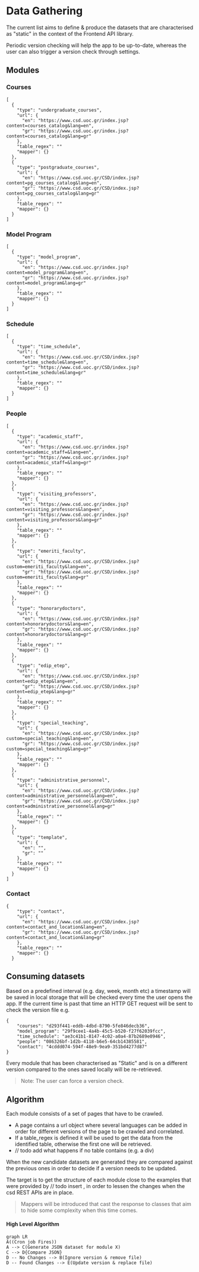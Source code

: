 # Data Gathering
The current list aims to define & produce the datasets that are characterised as "static" in the context of the Frontend API library.

Periodic version checking will help the app to be up-to-date, whereas the user can also trigger a version check through settings.

## Modules

### Courses
	[
	  {
	    "type": "undergraduate_courses",
	    "url": {
	      "en": "https://www.csd.uoc.gr/index.jsp?content=courses_catalog&lang=en",
	      "gr": "https://www.csd.uoc.gr/index.jsp?content=courses_catalog&lang=gr"
	    },
	    "table_regex": ""
	    "mapper": {}
	  },
	  {
	    "type": "postgraduate_courses",
	    "url": {
	      "en": "https://www.csd.uoc.gr/CSD/index.jsp?content=pg_courses_catalog&lang=en",
	      "gr": "https://www.csd.uoc.gr/CSD/index.jsp?content=pg_courses_catalog&lang=gr"
	    },
	    "table_regex": ""
	    "mapper": {}
	  }
	]

### Model Program
	[
	  {
	    "type": "model_program",
	    "url": {
	      "en": "https://www.csd.uoc.gr/index.jsp?content=model_program&lang=en",
	      "gr": "https://www.csd.uoc.gr/index.jsp?content=model_program&lang=gr"
	    },
	    "table_regex": ""
	    "mapper": {}
	  }
	]
### Schedule
	[
	  {
	    "type": "time_schedule",
	    "url": {
	      "en": "https://www.csd.uoc.gr/CSD/index.jsp?content=time_schedule&lang=en",
	      "gr": "https://www.csd.uoc.gr/CSD/index.jsp?content=time_schedule&lang=gr"
	    },
	    "table_regex": ""
	    "mapper": {}
	  }
	]
### People
	[
	  {
	    "type": "academic_staff",
	    "url": {
	      "en": "https://www.csd.uoc.gr/index.jsp?content=academic_staff=&lang=en",
	      "gr": "https://www.csd.uoc.gr/index.jsp?content=academic_staff=&lang=gr"
	    },
	    "table_regex": ""
	    "mapper": {}
	  },
	  {
	    "type": "visiting_professors",
	    "url": {
	      "en": "https://www.csd.uoc.gr/index.jsp?content=visiting_professors&lang=en",
	      "gr": "https://www.csd.uoc.gr/index.jsp?content=visiting_professors&lang=gr"
	    },
	    "table_regex": ""
	    "mapper": {}
	  },
	  {
	    "type": "emeriti_faculty",
	    "url": {
	      "en": "https://www.csd.uoc.gr/CSD/index.jsp?custom=emeriti_faculty&lang=en",
	      "gr": "https://www.csd.uoc.gr/CSD/index.jsp?custom=emeriti_faculty&lang=gr"
	    },
	    "table_regex": ""
	    "mapper": {}
	  },
	  {
	    "type": "honorarydoctors",
	    "url": {
	      "en": "https://www.csd.uoc.gr/CSD/index.jsp?content=honorarydoctors&lang=en",
	      "gr": "https://www.csd.uoc.gr/CSD/index.jsp?content=honorarydoctors&lang=gr"
	    },
	    "table_regex": ""
	    "mapper": {}
	  },
	  {
	    "type": "edip_etep",
	    "url": {
	      "en": "https://www.csd.uoc.gr/CSD/index.jsp?content=edip_etep&lang=en",
	      "gr": "https://www.csd.uoc.gr/CSD/index.jsp?content=edip_etep&lang=gr"
	    },
	    "table_regex": ""
	    "mapper": {}
	  },
	  {
	    "type": "special_teaching",
	    "url": {
	      "en": "https://www.csd.uoc.gr/CSD/index.jsp?custom=special_teaching&lang=en",
	      "gr": "https://www.csd.uoc.gr/CSD/index.jsp?custom=special_teaching&lang=gr"
	    },
	    "table_regex": ""
	    "mapper": {}
	  },
	  {
	    "type": "administrative_personnel",
	    "url": {
	      "en": "https://www.csd.uoc.gr/CSD/index.jsp?content=administrative_personnel&lang=en",
	      "gr": "https://www.csd.uoc.gr/CSD/index.jsp?content=administrative_personnel&lang=gr"
	    },
	    "table_regex": ""
	    "mapper": {}
	  },
	  {
	    "type": "template",
	    "url": {
	      "en": "",
	      "gr": ""
	    },
	    "table_regex": ""
	    "mapper": {}
	  }
	]

### Contact
	{
	    "type": "contact",
	    "url": {
	      "en": "https://www.csd.uoc.gr/CSD/index.jsp?content=contact_and_location&lang=en",
	      "gr": "https://www.csd.uoc.gr/CSD/index.jsp?content=contact_and_location&lang=gr"
	    },
	    "table_regex": ""
	    "mapper": {}
	  }

## Consuming datasets

Based on a predefined interval (e.g. day, week, month etc) a timestamp will be saved in local storage that will be checked every time the user opens the app.
If the current time is past that time an HTTP GET request will be sent to check the version file e.g.
	
	{
		"courses": "d293f441-eddb-4dbd-8790-5fe846decb36",
		"model_program": "29f9cee1-4a4b-45c5-b520-f27f62039fcc",
		"time_schedule": "ae3c41b1-8147-4c02-a0a4-87b2689e0946",
		"people": "086326bf-1d2b-4118-b6e5-64cb14385581",
		"contact": "4cddd074-594f-48e9-9ea9-351bd4277d87"
	} 

Every module that has been characterised as "Static" and is on a different version compared to the ones saved locally will be re-retrieved.

>Note: The user can force a version check.

## Algorithm
Each module consists of a set of pages that have to be crawled.

- A page contains a url object where several languages can be added in order for different versions of the page to be crawled and correlated.
- If a table_regex is defined it will be used to get the data from the identified table, otherwise the first one will be retrieved.
- // todo add what happens if no table contains (e.g. a div)

When the new candidate datasets are generated they are compared against the previous ones in order to decide if a version needs to be updated.

The target is to get the structure of each module close to the examples that were provided by // todo insert , in order to lessen the changes when the csd REST APIs are in place.

>Mappers will be introduced that cast the response to classes that aim to hide some complexity when this time comes.

#### High Level Algorithm 
```mermaid
graph LR
A((Cron job Fires))
A --> C(Generate JSON dataset for module X)
C --> D{Compare JSON} 
D -- No Changes --> B(Ignore version & remove file)
D -- Found Changes --> E(Update version & replace file)
```
